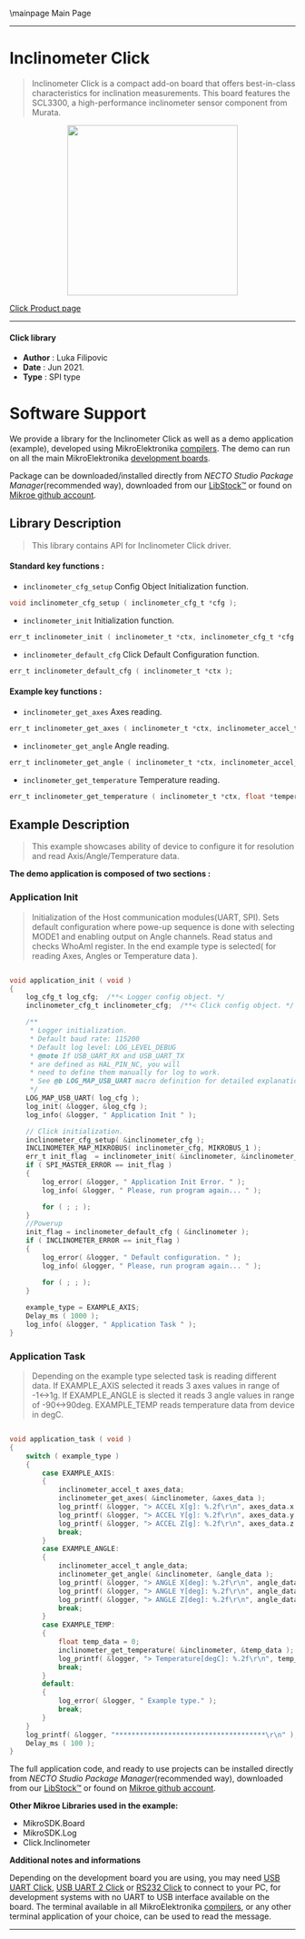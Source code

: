 \mainpage Main Page

---
# Inclinometer Click

> Inclinometer Click is a compact add-on board that offers best-in-class characteristics for inclination measurements. This board features the SCL3300, a high-performance inclinometer sensor component from Murata.

<p align="center">
  <img src="https://download.mikroe.com/images/click_for_ide/inclinometer_click.png" height=300px>
</p>

[Click Product page](https://www.mikroe.com/inclinometer-click)

---


#### Click library

- **Author**        : Luka Filipovic
- **Date**          : Jun 2021.
- **Type**          : SPI type


# Software Support

We provide a library for the Inclinometer Click
as well as a demo application (example), developed using MikroElektronika
[compilers](https://www.mikroe.com/necto-studio).
The demo can run on all the main MikroElektronika [development boards](https://www.mikroe.com/development-boards).

Package can be downloaded/installed directly from *NECTO Studio Package Manager*(recommended way), downloaded from our [LibStock&trade;](https://libstock.mikroe.com) or found on [Mikroe github account](https://github.com/MikroElektronika/mikrosdk_click_v2/tree/master/clicks).

## Library Description

> This library contains API for Inclinometer Click driver.

#### Standard key functions :

- `inclinometer_cfg_setup` Config Object Initialization function.
```c
void inclinometer_cfg_setup ( inclinometer_cfg_t *cfg );
```

- `inclinometer_init` Initialization function.
```c
err_t inclinometer_init ( inclinometer_t *ctx, inclinometer_cfg_t *cfg );
```

- `inclinometer_default_cfg` Click Default Configuration function.
```c
err_t inclinometer_default_cfg ( inclinometer_t *ctx );
```

#### Example key functions :

- `inclinometer_get_axes` Axes reading.
```c
err_t inclinometer_get_axes ( inclinometer_t *ctx, inclinometer_accel_t *axes_data );
```

- `inclinometer_get_angle` Angle reading.
```c
err_t inclinometer_get_angle ( inclinometer_t *ctx, inclinometer_accel_t *angle_data );
```

- `inclinometer_get_temperature` Temperature reading.
```c
err_t inclinometer_get_temperature ( inclinometer_t *ctx, float *temperature );
```

## Example Description

> This example showcases ability of device to configure it for 
resolution and read Axis/Angle/Temperature data.

**The demo application is composed of two sections :**

### Application Init

> Initialization of the Host communication modules(UART, SPI). 
Sets default configuration where powe-up sequence is done with 
selecting MODE1 and enabling output on Angle channels. 
Read status and checks WhoAmI register. In the end example type
is selected( for reading Axes, Angles or Temperature data ).

```c

void application_init ( void )
{
    log_cfg_t log_cfg;  /**< Logger config object. */
    inclinometer_cfg_t inclinometer_cfg;  /**< Click config object. */

    /** 
     * Logger initialization.
     * Default baud rate: 115200
     * Default log level: LOG_LEVEL_DEBUG
     * @note If USB_UART_RX and USB_UART_TX 
     * are defined as HAL_PIN_NC, you will 
     * need to define them manually for log to work. 
     * See @b LOG_MAP_USB_UART macro definition for detailed explanation.
     */
    LOG_MAP_USB_UART( log_cfg );
    log_init( &logger, &log_cfg );
    log_info( &logger, " Application Init " );

    // Click initialization.
    inclinometer_cfg_setup( &inclinometer_cfg );
    INCLINOMETER_MAP_MIKROBUS( inclinometer_cfg, MIKROBUS_1 );
    err_t init_flag  = inclinometer_init( &inclinometer, &inclinometer_cfg );
    if ( SPI_MASTER_ERROR == init_flag )
    {
        log_error( &logger, " Application Init Error. " );
        log_info( &logger, " Please, run program again... " );

        for ( ; ; );
    }
    //Powerup
    init_flag = inclinometer_default_cfg ( &inclinometer );
    if ( INCLINOMETER_ERROR == init_flag )
    {
        log_error( &logger, " Default configuration. " );
        log_info( &logger, " Please, run program again... " );

        for ( ; ; );
    }
    
    example_type = EXAMPLE_AXIS;
    Delay_ms ( 1000 );
    log_info( &logger, " Application Task " );
}

```

### Application Task

> Depending on the example type selected task is reading different data.
If EXAMPLE_AXIS selected it reads 3 axes values in range of -1<->1g. 
If EXAMPLE_ANGLE is slected it reads 3 angle values in range of 
-90<->90deg. EXAMPLE_TEMP reads temperature data from device in degC.

```c

void application_task ( void )
{
    switch ( example_type )
    {
        case EXAMPLE_AXIS:
        {
            inclinometer_accel_t axes_data;
            inclinometer_get_axes( &inclinometer, &axes_data );
            log_printf( &logger, "> ACCEL X[g]: %.2f\r\n", axes_data.x );
            log_printf( &logger, "> ACCEL Y[g]: %.2f\r\n", axes_data.y );
            log_printf( &logger, "> ACCEL Z[g]: %.2f\r\n", axes_data.z );
            break;
        }
        case EXAMPLE_ANGLE:
        {
            inclinometer_accel_t angle_data;
            inclinometer_get_angle( &inclinometer, &angle_data );
            log_printf( &logger, "> ANGLE X[deg]: %.2f\r\n", angle_data.x );
            log_printf( &logger, "> ANGLE Y[deg]: %.2f\r\n", angle_data.y );
            log_printf( &logger, "> ANGLE Z[deg]: %.2f\r\n", angle_data.z );
            break;
        }
        case EXAMPLE_TEMP:
        {
            float temp_data = 0;
            inclinometer_get_temperature( &inclinometer, &temp_data );
            log_printf( &logger, "> Temperature[degC]: %.2f\r\n", temp_data );
            break;
        }
        default:
        {
            log_error( &logger, " Example type." );
            break;
        }
    }
    log_printf( &logger, "*************************************\r\n" );
    Delay_ms ( 100 );
}

```

The full application code, and ready to use projects can be installed directly from *NECTO Studio Package Manager*(recommended way), downloaded from our [LibStock&trade;](https://libstock.mikroe.com) or found on [Mikroe github account](https://github.com/MikroElektronika/mikrosdk_click_v2/tree/master/clicks).

**Other Mikroe Libraries used in the example:**

- MikroSDK.Board
- MikroSDK.Log
- Click.Inclinometer

**Additional notes and informations**

Depending on the development board you are using, you may need
[USB UART Click](http://shop.mikroe.com/usb-uart-click),
[USB UART 2 Click](http://shop.mikroe.com/usb-uart-2-click) or
[RS232 Click](http://shop.mikroe.com/rs232-click) to connect to your PC, for
development systems with no UART to USB interface available on the board. The
terminal available in all MikroElektronika
[compilers](http://shop.mikroe.com/compilers), or any other terminal application
of your choice, can be used to read the message.

---
